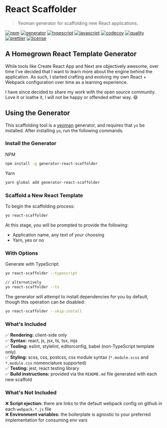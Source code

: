 # React Scaffolder

> Yeoman generator for scaffolding new React applications.

[![npm](https://img.shields.io/npm/v/generator-react-scaffolder.svg)](https://www.npmjs.com/package/generator-react-scaffolder)
[![generator](https://github.com/dzervoudakes/react-scaffolder/workflows/Generator/badge.svg)](https://github.com/dzervoudakes/react-scaffolder/actions)
[![typescript](https://github.com/dzervoudakes/react-scaffolder/workflows/TypeScript%20Template/badge.svg)](https://github.com/dzervoudakes/react-scaffolder/actions)
[![javascript](https://github.com/dzervoudakes/react-scaffolder/workflows/JavaScript%20Template/badge.svg)](https://github.com/dzervoudakes/react-scaffolder/actions)
[![codecov](https://codecov.io/gh/dzervoudakes/react-scaffolder/branch/main/graph/badge.svg)](https://codecov.io/gh/dzervoudakes/react-scaffolder)
[![quality](https://api.codacy.com/project/badge/Grade/fb10dc613e7f45e9970de8c61e33aee0)](https://app.codacy.com/gh/dzervoudakes/react-scaffolder?utm_source=github.com&utm_medium=referral&utm_content=dzervoudakes/react-scaffolder&utm_campaign=Badge_Grade)
[![prettier](https://img.shields.io/badge/code_style-prettier-ff69b4.svg)](https://prettier.io/)
[![license](https://img.shields.io/badge/License-MIT-green.svg)](https://github.com/dzervoudakes/react-scaffolder/blob/main/LICENSE)

## A Homegrown React Template Generator

While tools like Create React App and Next are objectively awesome, over time I've decided that I want to learn more about the engine behind the application. As such, I started crafting and evolving my own React + Webpack configuration over time as a learning experience.

I have since decided to share my work with the open source community. Love it or loathe it, I will not be happy or offended either way. 😄

## Using the Generator

This scaffolding tool is a [yeoman](https://yeoman.io/) generator, and requires that `yo` be installed. After installing `yo`, run the following commands.

### Install the Generator

NPM

```sh
npm install -g generator-react-scaffolder
```

Yarn

```sh
yarn global add generator-react-scaffolder
```

### Scaffold a New React Template

To begin the scaffolding process:

```sh
yo react-scaffolder
```

At this stage, you will be prompted to provide the following:

- Application name, any text of your choosing
- Yarn, yes or no

### With Options

Generate with TypeScript:

```sh
yo react-scaffolder --typescript

// alternatively
yo react-scaffolder --ts
```

The generator will attempt to install dependencies for you by default, though this operation can be disabled:

```sh
yo react-scaffolder --skip-install
```

### What's Included

✅ **Rendering:** client-side only\
✅ **Syntax:** react, js, jsx, ts, tsx, mjs\
✅ **Tooling:** eslint, stylelint, editorconfig, babel (non-TypeScript template only)\
✅ **Styling:** scss, css, postcss, css module syntax (`*.module.scss` and `*.module.css` nomenclature supported)\
✅ **Testing:** jest, react testing library\
✅ **Build instructions:** provided via the `README.md` file generated with each new scaffold

### What's Not Included

❌ **Script ejection:** there are links to the default webpack config on github in each `webpack.*.js` file\
❌ **Environment variables:** the boilerplate is agnostic to your preferred implementation for consuming env vars
